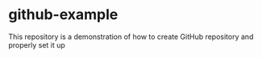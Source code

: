 # github-example
This repository is a demonstration of how to create GitHub repository and properly set it up
